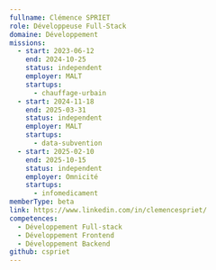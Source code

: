```yaml
---
fullname: Clémence SPRIET
role: Développeuse Full-Stack
domaine: Développement
missions:
  - start: 2023-06-12
    end: 2024-10-25
    status: independent
    employer: MALT
    startups:
      - chauffage-urbain
  - start: 2024-11-18
    end: 2025-03-31
    status: independent
    employer: MALT
    startups:
      - data-subvention
  - start: 2025-02-10
    end: 2025-10-15
    status: independent
    employer: Omnicité
    startups:
      - infomedicament
memberType: beta
link: https://www.linkedin.com/in/clemencespriet/
competences:
  - Développement Full-stack
  - Développement Frontend
  - Développement Backend
github: cspriet
---
```

